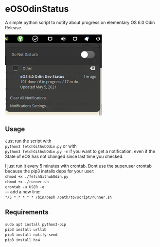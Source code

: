 # eOSOdinStatus
A simple python script to notify about progress on elementary OS 6.0 Odin Release.

![Screenshot](./screenshot.png)


## Usage
Just run the script with  
`python3 fetchGithubOdin.py` or with  
`python3 fetchGithubOdin.py -n` if you want to get a notification, even if the State of eOS has not changed since last time you checked.

I just run it every 5 minutes with crontab. Dont use the superuser crontab because the pip3 installs deps for your user:  
`chmod +x ./fetchGithubOdin.py`  
`chmod +x ./runner.sh`  
`crontab -u USER -e`  
-- add a new line:  
`*/5 * * * * * /bin/bash /path/to/script/runner.sh`
## Requirements
`sudo apt install python3-pip`  
`pip3 install urllib`  
`pip3 install notify-send`  
`pip3 install bs4`
